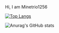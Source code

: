 Hi, I am Minetrio1256





[![Top Langs](https://github-readme-stats.vercel.app/api/top-langs/?username=Minetrio1256)](https://github.com/anuraghazra/github-readme-stats)








![Anurag's GitHub stats](https://github-readme-stats.vercel.app/api?username=Minetrio1256&show_icons=true&theme=synthwave)
